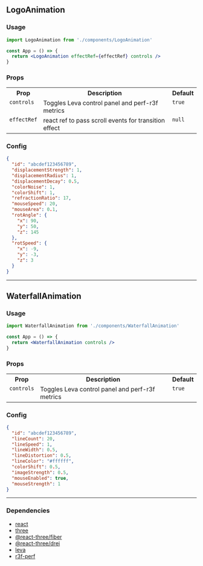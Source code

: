 ## LogoAnimation

### Usage

```jsx
import LogoAnimation from './components/LogoAnimation'

const App = () => {
  return <LogoAnimation effectRef={effectRef} controls />
}
```

### Props

<table>
  <tr>
    <th valign="top">
    Prop
    </th>
    <th valign="top">
    Description 
    </th>
    <th valign="top">
    Default 
    </th>
  </tr>
  <tr>
    <td valign="top">
    <code>controls</code>
    </td>
    <td valign="top">
    Toggles Leva control panel and perf-r3f metrics
    </td>
    <td valign="top"><code>true</code></td>
  <tr>
  <tr>
    <td valign="top">
    <code>effectRef</code>
    </td>
    <td valign="top">
    react ref to pass scroll events for transition effect
    </td>
    <td valign="top">
    <code>null</code></td>
  <tr>
</table>

### Config

```json
{
  "id": "abcdef123456789",
  "displacementStrength": 1,
  "displacementRadius": 1,
  "displacementDecay": 0.5,
  "colorNoise": 1,
  "colorShift": 1,
  "refractionRatio": 17,
  "mouseSpeed": 20,
  "mouseArea": 0.1,
  "rotAngle": {
    "x": 90,
    "y": 50,
    "z": 145
  },
  "rotSpeed": {
    "x": -9,
    "y": -3,
    "z": 3
  }
}
```

---

## WaterfallAnimation

### Usage

```jsx
import WaterfallAnimation from './components/WaterfallAnimation'

const App = () => {
  return <WaterfallAnimation controls />
}
```

### Props

<table>
  <tr>
    <th valign="top">
    Prop
    </th>
    <th valign="top">
    Description 
    </th>
    <th valign="top">
    Default 
    </th>
  </tr>
  <tr>
    <td valign="top">
    <code>controls</code>
    </td>
    <td valign="top">
    Toggles Leva control panel and perf-r3f metrics
    </td>
    <td valign="top"><code>true</code></td>
  <tr>
</table>

### Config

```json
{
  "id": "abcdef123456789",
  "lineCount": 20,
  "lineSpeed": 1,
  "lineWidth": 0.5,
  "lineDistortion": 0.5,
  "lineColor": "#ffffff",
  "colorShift": 0.5,
  "imageStrength": 0.5,
  "mouseEnabled": true,
  "mouseStrength": 1
}
```

---

### Dependencies

<ul>
  <li><a href="https://github.com/facebook/react">react</a></li>
  <li><a href="https://github.com/mrdoob/three.js/">three</a></li>
  <li><a href="https://github.com/pmndrs/react-three-fiber">@react-three/fiber</a></li>
  <li><a href="https://github.com/pmndrs/drei">@react-three/drei</a></li>
  <li><a href="https://github.com/pmndrs/leva">leva</a></li>
  <li><a href="https://github.com/utsuboco/r3f-perf">r3f-perf</a></li>
</ul>
